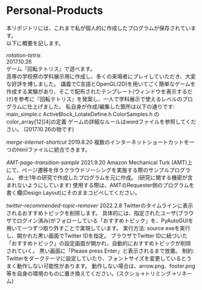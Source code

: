 # Personal-Products

本リポジトリには、これまで私が個人的に作成したプログラムが保存されています。  
以下に概要を記します。  


*rotation-tetris*  
	2017.10.26  
	ゲーム『回転テトリス』で遊べます。  
	高専の学校祭の学科展示用に作成し、多くの来場者にプレイしていただき、大変な好評を博しました。
		講義でC言語とOpenGL(2D)を用いてごく簡単なゲームを作成する実験があり、そこで配布されたテンプレート(ウィンドウを表示するだけ)を参考に『回転テトリス』を発案し、一人で学科展示で使えるレベルのプログラムに仕上げました。
		私自身が作成/編集した箇所は以下の通りです:
			main_simple.c
			ActiveBlock_LotateDefine.h
			ColorSamples.h のcolor_array[12][4]の定義
	ゲームの詳細なルールはwordファイルを参照してください。
		(2017.10.26の物です)


*merge-internet-shortcut*
	2019.8.20
	複数のインターネットショートカットを一つのhtmlファイルに統合できます。


*AMT-page-transition-sample*
	2021.9.20
	Amazon Mechanical Turk (AMT)上にて、ページ遷移を伴うクラウドソーシングを実施する際のサンプルプログラム。
		修士1年の研究で作成したプログラムを元に作成。
		(研究に関する機密が含まれないようにしています)
	使用する際は、AMTのRequester側のプログラムを書く欄(Design Layout)にそのままコピペしてください。


*twitter-recommended-topic-remover*
	2022.2.8
	Twitterのタイムラインに表示されるおすすめトピックを削除します。
		具体的には、指定されたユーザ(ブラウザでログイン済み)がフォローしている「おすすめトピック」を、PyAutoGUIを用いて一つずつ取り外すことで実現しています。
	実行方法:
		source.exeを実行し、開かれた黒い画面でTwitter IDを指定。
		ブラウザでTwitter IDに紐づいた「おすすめトピック」の設定画面が開かれ、自動的におすすめトピックが削除されていく。
		黒い画面に「Please press Enter」と表示されるまで放置。
	制約:
		Twitterをダークテーマに設定していたり、フォントサイズを変更しているとうまく動作しない可能性があります。
			動作しない場合は、arrow.png、footer.png等を自身の環境のものに置き換えてください。(スクショ→トリミング→リネーム)

